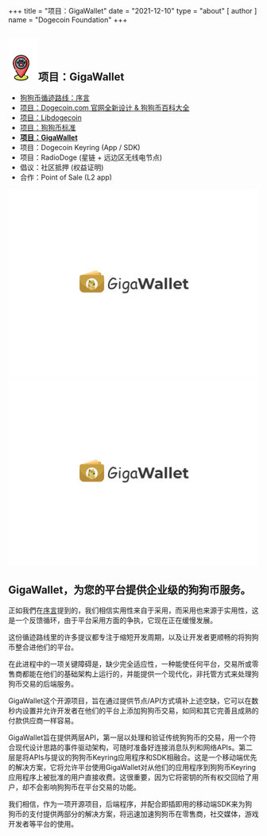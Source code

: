 +++
title = "项目：GigaWallet"
date = "2021-12-10"
type = "about"
[ author ]
name = "Dogecoin Foundation"
+++

<section class="presentation">
<div class="left">

<div class="title">


 ## <img width="60px" style='display: inline;' src="/marker.png"/>项目：GigaWallet

<div class="underline"></div>
</div>

<div class="description">

* [狗狗币循迹路线：序言](/zh-cn/trailmap/prologue/)
* [项目：Dogecoin.com 官网全新设计 & 狗狗币百科大全](/zh-cn/trailmap/website/)
* [项目：Libdogecoin](/zh-cn/trailmap/libdogecoin/)
* [项目：狗狗币标准](/zh-cn/trailmap/standard/)
* [**项目：GigaWallet**](/zh-cn/trailmap/gigawallet/)
* 项目：Dogecoin Keyring (App / SDK)
* 项目：RadioDoge (星链 + 远边区无线电节点)
* 倡议：社区抵押 (权益证明)
* 合作：Point of Sale (L2 app)
</div>

</div>

<div class="right">
<img class="dogegoin-light" src="/logo-gigawallet.jpg" alt="Dogecoin logo">
<img class="dogegoin-dark" src="/logo-gigawallet.jpg" alt="Dogecoin logo">
</div>


</section>

<section class='board'>

## GigaWallet，为您的平台提供企业级的狗狗币服务。

正如我們在[序言](/zh-cn/trailmap/prologue)提到的，我们相信实用性来自于采用，而采用也来源于实用性，这是一个反馈循环，由于平台采用方面的争执，它现在正在缓慢发展。

这份循迹路线里的许多提议都专注于缩短开发周期，以及让开发者更顺畅的将狗狗币整合进他们的平台。

在此进程中的一项关键障碍是，缺少完全适应性，一种能使任何平台，交易所或零售商都能在他们的基础架构上运行的，并能提供一个现代化，非托管方式来处理狗狗币交易的后端服务。

GigaWallet这个开源项目，旨在通过提供节点/API方式填补上述空缺，它可以在数秒内设置并允许开发者在他们的平台上添加狗狗币交易，如同和其它完善且成熟的付款供应商一样容易。

GigaWallet旨在提供两层API，第一层以处理和验证传统狗狗币的交易，用一个符合现代设计思路的事件驱动架构，可随时准备好连接消息队列和网络APIs。第二层是将APIs与提议的狗狗币Keyring应用程序和SDK相融合。这是一个移动端优先的解决方案，它将允许平台使用GigaWallet对从他们的应用程序到狗狗币Keyring应用程序上被批准的用户直接收费。这很重要，因为它将密钥的所有权交回给了用户，却不会影响狗狗币在平台交易的功能。

我们相信，作为一项开源项目，后端程序，并配合即插即用的移动端SDK来为狗狗币的支付提供两部分的解决方案，将迅速加速狗狗币在零售商，社交媒体，游戏开发者等平台的使用。


</section>

